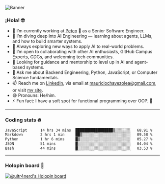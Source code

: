 ![Banner](banner.gif)
### ¡Hola! 🤓

* 🔭 I’m currently working at [Petco](https://www.petco.com) 🐶 as a Senior Software Engineer.
* 🤖 I’m diving deep into AI Engineering — learning about agents, LLMs, and how to build smarter systems.
* 🌱 Always exploring new ways to apply AI to real-world problems.
* 👯 I’m open to collaborating with other AI enthusiasts, GitHub Campus Experts, GDGs, and welcoming tech communities.
* 🤝 Looking for guidance and mentorship to level up in AI and agent-based systems.
* 💬 Ask me about Backend Engineering, Python, JavaScript, or Computer Science fundamentals.
* 📫 Reach me on [LinkedIn](https://www.linkedin.com/in/ultr4nerd), via email at [mauriciochavezolea@gmail.com](mailto:mauriciochavezolea@gmail.com), or visit [my site](https://mauriciochavez.dev).
* 😄 Pronouns: He/him.
* ⚡ Fun fact: I have a soft spot for functional programming over OOP. 🤭
---

### Coding stats 🔥

<!--START_SECTION:waka-->

```txt
JavaScript      14 hrs 34 mins  █████████████████▒░░░░░░░   68.91 %
Markdown        2 hrs 1 min     ██▒░░░░░░░░░░░░░░░░░░░░░░   09.58 %
Python          1 hr 6 mins     █▒░░░░░░░░░░░░░░░░░░░░░░░   05.27 %
JSON            51 mins         █░░░░░░░░░░░░░░░░░░░░░░░░   04.04 %
Bash            44 mins         █░░░░░░░░░░░░░░░░░░░░░░░░   03.53 %
```

<!--END_SECTION:waka-->

---

### Holopin board 🦖

[![@ultr4nerd's Holopin board](https://holopin.me/ultr4nerd)](https://holopin.io/@ultr4nerd)
